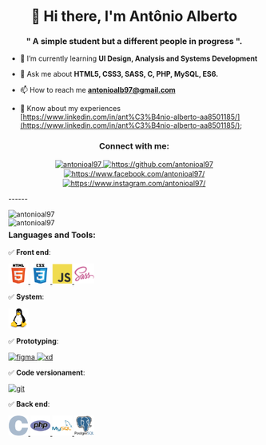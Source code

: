 <!--
**antonioal97/antonioal97** is a ✨ _special_ ✨ repository because its `README.md` (this file) appears on your GitHub profile.

Here are some ideas to get you started:

- 🔭 I’m currently working on ...
- 🌱 I’m currently learning ...
- 👯 I’m looking to collaborate on ...
- 🤔 I’m looking for help with ...
- 💬 Ask me about ...
- 📫 How to reach me: ...
- 😄 Pronouns: ...
- ⚡ Fun fact: ...
-->
<h1 align="center">👋 Hi there, I'm Antônio Alberto</h1>
<h3 align="center">" A simple student but a different people in progress ".</h3>

<!--
![Anurag's github stats](https://github-readme-stats.vercel.app/api?username=anuraghazra&show_icons=true&theme=dracula)

<p><img align="center" src="https://github-readme-stats.vercel.app/api/top-langs?username=antonioal97&show_icons=true&locale=en&layout=compact&theme=dracula" alt="antonioal97" /></p>
-->

- 🌱 I’m currently learning **UI Design, Analysis and Systems Development**

- 💬 Ask me about **HTML5, CSS3, SASS, C, PHP, MySQL, ES6.**

- 📫 How to reach me **antonioalb97@gmail.com**

- 📄 Know about my experiences [https://www.linkedin.com/in/ant%C3%B4nio-alberto-aa8501185/](https://www.linkedin.com/in/ant%C3%B4nio-alberto-aa8501185/);

<h3 align="center">Connect with me:</h3>
<p align="center">
  <a href="https://twitter.com/antonioal97" target="blank">
    <img align="center" src="https://cdn.jsdelivr.net/npm/simple-icons@3.0.1/icons/twitter.svg" alt="antonioal97" height="30" width="40" />
  </a>
  <a href="https://linkedin.com/in/antônio-alberto-aa8501185/" target="blank">
    <img align="center" src="https://cdn.jsdelivr.net/npm/simple-icons@3.0.1/icons/linkedin.svg" alt="https://github.com/antonioal97" height="30" width="40" />
  </a>
  <a href="https://fb.com/antonioal97/" target="blank">
    <img align="center" src="https://cdn.jsdelivr.net/npm/simple-icons@3.0.1/icons/facebook.svg" alt="https://www.facebook.com/antonioal97/" height="30" width="40" />
  </a>
  <a href="https://instagram.com/antonioal97/" target="blank">
    <img align="center" src="https://cdn.jsdelivr.net/npm/simple-icons@3.0.1/icons/instagram.svg" alt="https://www.instagram.com/antonioal97/" height="30" width="40" />
  </a>
  <!--
  <a href="https://discord.gg/antonioal97#5673" target="blank">
    <img align="center" src="https://cdn.jsdelivr.net/npm/simple-icons@3.0.1/icons/discord.svg" alt="antonioal97#5673" height="30" width="40" />
  </a>
  -->
</p>
------
<p>
  <img align="left" src="https://github-readme-stats.vercel.app/api/top-langs?username=antonioal97&show_icons=true&locale=en&layout=compact&theme=buefy" alt="antonioal97" />
  <br />
  <img align="left" src="https://github-readme-stats.vercel.app/api?username=anuraghazra&show_icons=true&theme=buefy" alt="antonioal97"/>
</p>


<p align="left">

<h3>Languages and Tools:</h3>
<p align="left"> 
  ✅ <strong>Front end</strong>:
  <p align="left">
    <a href="https://www.w3.org/html/" target="_blank"> 
    <img src="https://raw.githubusercontent.com/devicons/devicon/master/icons/html5/html5-original-wordmark.svg" alt="html5" width="40" height="40"/>
    </a>
    <a href="https://www.w3schools.com/css/" target="_blank"> 
    <img src="https://raw.githubusercontent.com/devicons/devicon/master/icons/css3/css3-original-wordmark.svg" alt="css3" width="40" height="40"/> 
    </a>
    <a href="https://developer.mozilla.org/en-US/docs/Web/JavaScript" target="_blank"> 
    <img src="https://raw.githubusercontent.com/devicons/devicon/master/icons/javascript/javascript-original.svg" alt="javascript" width="40" height="40"/> 
    </a>
    <a href="https://sass-lang.com" target="_blank">
    <img src="https://raw.githubusercontent.com/devicons/devicon/master/icons/sass/sass-original.svg" alt="sass" width="40" height="40"/>
    </a>
  </p>
  ✅ <strong>System</strong>:
  <p align="left">
    <a href="https://www.linux.org/" target="_blank">
    <img src="https://raw.githubusercontent.com/devicons/devicon/master/icons/linux/linux-original.svg" alt="linux" width="40" height="40"/> 
    </a>
  </p>
  ✅ <strong>Prototyping</strong>:
  <p align="left">
    <a href="https://www.figma.com/" target="_blank"> 
      <img src="https://www.vectorlogo.zone/logos/figma/figma-icon.svg" alt="figma" width="40" height="40"/> 
    </a>
    <a href="https://www.adobe.com/products/xd.html" target="_blank"> 
      <img src="https://cdn.worldvectorlogo.com/logos/adobe-xd.svg" alt="xd" width="40" height="40"/> 
    </a>
  </p>
  ✅ <strong>Code versionament</strong>:
  <p align="left">
    <a href="https://git-scm.com/" target="_blank"> 
      <img src="https://www.vectorlogo.zone/logos/git-scm/git-scm-icon.svg" alt="git" width="40" height="40"/> 
    </a>
  </p>
  ✅ <strong>Back end</strong>:
  <p align="left">
    <a href="https://www.cprogramming.com/" target="_blank"> 
      <img src="https://raw.githubusercontent.com/devicons/devicon/master/icons/c/c-original.svg" alt="c" width="40" height="40"/> 
    </a>
    <a href="https://www.php.net" target="_blank">
      <img src="https://raw.githubusercontent.com/devicons/devicon/master/icons/php/php-original.svg" alt="php" width="40" height="40"/>
    </a>
    <a href="https://www.mysql.com/" target="_blank">
      <img src="https://raw.githubusercontent.com/devicons/devicon/master/icons/mysql/mysql-original-wordmark.svg" alt="mysql" width="40" height="40"/> 
    </a>
    <a href="https://www.postgresql.org" target="_blank">
      <img src="https://raw.githubusercontent.com/devicons/devicon/master/icons/postgresql/postgresql-original-wordmark.svg" alt="postgresql" width="40" height="40"/>
    </a>
  </p>
</p>
</p>

